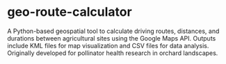 # geo-route-calculator
A Python-based geospatial tool to calculate driving routes, distances, and durations between agricultural sites using the Google Maps API. Outputs include KML files for map visualization and CSV files for data analysis. Originally developed for pollinator health research in orchard landscapes.
